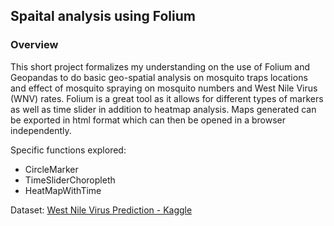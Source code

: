 ## Spaital analysis using Folium

### Overview 

This short project formalizes my understanding on the use of Folium and Geopandas to do basic geo-spatial analysis on mosquito traps locations and effect of mosquito spraying on mosquito numbers and West Nile Virus (WNV) rates. Folium is a great tool as it allows for different types of markers as well as time slider in addition to heatmap analysis. Maps generated can be exported in html format which can then be opened in a browser independently. 

Specific functions explored:
- CircleMarker
- TimeSliderChoropleth
- HeatMapWithTime

Dataset: [West Nile Virus Prediction - Kaggle](https://www.kaggle.com/c/predict-west-nile-virus/data)